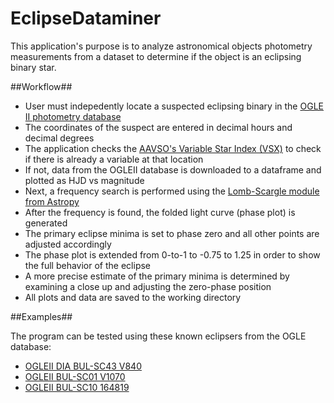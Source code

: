 # EclipseDataminer

This application's purpose is to analyze astronomical objects photometry measurements from a dataset to determine if the object is an eclipsing binary star.

##Workflow##
* User must indepedently locate a suspected eclipsing binary in the [OGLE II photometry database](http://ogledb.astrouw.edu.pl/~ogle/photdb/)
* The coordinates of the suspect are entered in decimal hours and decimal degrees
* The application checks the [AAVSO's Variable Star Index (VSX)](https://www.aavso.org/vsx/) to check if there is already a variable at that location
* If not, data from the OGLEII database is downloaded to a dataframe and plotted as HJD vs magnitude
* Next, a frequency search is performed using the [Lomb-Scargle module from Astropy](http://docs.astropy.org/en/stable/stats/lombscargle.html)
* After the frequency is found, the folded light curve (phase plot) is generated
* The primary eclipse minima is set to phase zero and all other points are adjusted accordingly
* The phase plot is extended from 0-to-1 to -0.75 to 1.25 in order to show the full behavior of the eclipse
* A more precise estimate of the primary minima is determined by examining a close up and adjusting the zero-phase position
* All plots and data are saved to the working directory

##Examples##

The program can be tested using these known eclipsers from the OGLE database:
* [OGLEII DIA BUL-SC43 V840](https://www.aavso.org/vsx/index.php?view=detail.top&oid=409515)
* [OGLEII BUL-SC01 V1070](https://www.aavso.org/vsx/index.php?view=detail.top&oid=356262)
* [OGLEII BUL-SC10 164819](https://www.aavso.org/vsx/index.php?view=detail.top&oid=356102)
